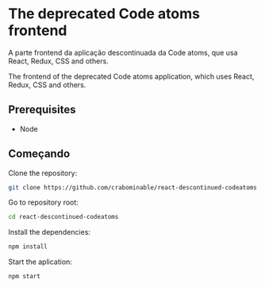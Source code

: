 # The deprecated Code atoms frontend

A parte frontend da aplicação descontinuada da Code atoms, que usa React, Redux, CSS and others.

The frontend of the deprecated Code atoms application, which uses React, Redux, CSS and others.

## Prerequisites

- Node

## Começando

Clone the repository:

```bash
git clone https://github.com/crabominable/react-descontinued-codeatoms
```

Go to repository root:

```bash
cd react-descontinued-codeatoms
```

Install the dependencies:

```bash
npm install
```

Start the aplication:

```bash
npm start
```
